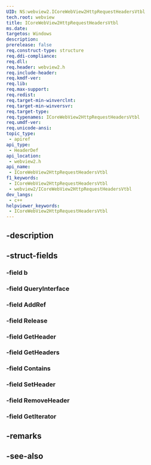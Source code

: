 ```yaml
---
UID: NS:webview2.ICoreWebView2HttpRequestHeadersVtbl
tech.root: webview
title: ICoreWebView2HttpRequestHeadersVtbl
ms.date: 
targetos: Windows
description: 
prerelease: false
req.construct-type: structure
req.ddi-compliance: 
req.dll: 
req.header: webview2.h
req.include-header: 
req.kmdf-ver: 
req.lib: 
req.max-support: 
req.redist: 
req.target-min-winverclnt: 
req.target-min-winversvr: 
req.target-type: 
req.typenames: ICoreWebView2HttpRequestHeadersVtbl
req.umdf-ver: 
req.unicode-ansi: 
topic_type:
 - apiref
api_type:
 - HeaderDef
api_location:
 - webview2.h
api_name:
 - ICoreWebView2HttpRequestHeadersVtbl
f1_keywords:
 - ICoreWebView2HttpRequestHeadersVtbl
 - webview2/ICoreWebView2HttpRequestHeadersVtbl
dev_langs:
 - c++
helpviewer_keywords:
 - ICoreWebView2HttpRequestHeadersVtbl
---
```


## -description

## -struct-fields

### -field b

### -field QueryInterface

### -field AddRef

### -field Release

### -field GetHeader

### -field GetHeaders

### -field Contains

### -field SetHeader

### -field RemoveHeader

### -field GetIterator

## -remarks

## -see-also

